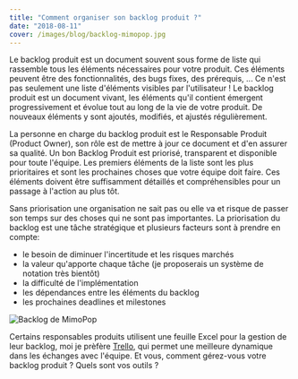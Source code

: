 ```yaml
---
title: "Comment organiser son backlog produit ?"
date: "2018-08-11"
cover: /images/blog/backlog-mimopop.jpg
---
```


Le backlog produit est un document souvent sous forme de liste qui rassemble tous les éléments nécessaires pour votre produit. Ces éléments peuvent être des fonctionnalités, des bugs fixes, des prérequis, ... Ce n'est pas seulement une liste d'éléments visibles par l'utilisateur ! Le backlog produit est un document vivant, les éléments qu'il contient émergent progressivement et évolue tout au long de la vie de votre produit. De nouveaux éléments y sont ajoutés, modifiés, et ajustés régulièrement.

La personne en charge du backlog produit est le Responsable Produit (Product Owner), son rôle est de mettre à jour ce document et d'en assurer sa qualité. Un bon Backlog Produit est priorisé, transparent et disponible pour toute l'équipe. Les premiers éléments de la liste sont les plus prioritaires et sont les prochaines choses que votre équipe doit faire. Ces éléments doivent être suffisamment détaillés et compréhensibles pour un passage à l'action au plus tôt.

Sans priorisation une organisation ne sait pas ou elle va et risque de passer son temps sur des choses qui ne sont pas importantes. La priorisation du backlog est une tâche stratégique et plusieurs facteurs sont à prendre en compte:
- le besoin de diminuer l'incertitude et les risques marchés
- la valeur qu'apporte chaque tâche (je proposerais un système de notation très bientôt)
- la difficulté de l'implémentation
- les dépendances entre les éléments du backlog
- les prochaines deadlines et milestones

![Backlog de MimoPop](/images/blog/backlog-mimopop.jpg)

Certains responsables produits utilisent une feuille Excel pour la gestion de leur backlog, moi je prèfère [Trello](https://trello.com), qui permet une meilleure dynamique dans les échanges avec l'équipe. Et vous, comment gérez-vous votre backlog produit ? Quels sont vos outils ?






